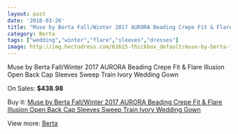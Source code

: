 ```yaml
---
layout: post
date: '2018-03-26'
title: "Muse by Berta Fall/Winter 2017 AURORA Beading Crepe Fit & Flare Illusion Open Back Cap Sleeves Sweep Train Ivory Wedding Gown"
category: Berta
tags: ["wedding","winter","flare","sleeves","dresses"]
image: http://img.hectodress.com/61615-thickbox_default/muse-by-berta-fall-winter-2017-aurora-beading-crepe-fit-flare-illusion-open-back-cap-sleeves-sweep-train-ivory-wedding-gown.jpg
---
```

Muse by Berta Fall/Winter 2017 AURORA Beading Crepe Fit & Flare Illusion Open Back Cap Sleeves Sweep Train Ivory Wedding Gown

On Sales: **$438.98**
<a href="https://www.hectodress.com/berta/19878-muse-by-berta-fall-winter-2017-aurora-beading-crepe-fit-flare-illusion-open-back-cap-sleeves-sweep-train-ivory-wedding-gown.html"><amp-img layout="responsive" width="600" height="600" src="//img.hectodress.com/61615-thickbox_default/muse-by-berta-fall-winter-2017-aurora-beading-crepe-fit-flare-illusion-open-back-cap-sleeves-sweep-train-ivory-wedding-gown.jpg" alt="Muse by Berta Fall/Winter 2017 AURORA Beading Crepe Fit & Flare Illusion Open Back Cap Sleeves Sweep Train Ivory Wedding Gown 0" /></a>
<a href="https://www.hectodress.com/berta/19878-muse-by-berta-fall-winter-2017-aurora-beading-crepe-fit-flare-illusion-open-back-cap-sleeves-sweep-train-ivory-wedding-gown.html"><amp-img layout="responsive" width="600" height="600" src="//img.hectodress.com/61620-thickbox_default/muse-by-berta-fall-winter-2017-aurora-beading-crepe-fit-flare-illusion-open-back-cap-sleeves-sweep-train-ivory-wedding-gown.jpg" alt="Muse by Berta Fall/Winter 2017 AURORA Beading Crepe Fit & Flare Illusion Open Back Cap Sleeves Sweep Train Ivory Wedding Gown 1" /></a>
<a href="https://www.hectodress.com/berta/19878-muse-by-berta-fall-winter-2017-aurora-beading-crepe-fit-flare-illusion-open-back-cap-sleeves-sweep-train-ivory-wedding-gown.html"><amp-img layout="responsive" width="600" height="600" src="//img.hectodress.com/61619-thickbox_default/muse-by-berta-fall-winter-2017-aurora-beading-crepe-fit-flare-illusion-open-back-cap-sleeves-sweep-train-ivory-wedding-gown.jpg" alt="Muse by Berta Fall/Winter 2017 AURORA Beading Crepe Fit & Flare Illusion Open Back Cap Sleeves Sweep Train Ivory Wedding Gown 2" /></a>
<a href="https://www.hectodress.com/berta/19878-muse-by-berta-fall-winter-2017-aurora-beading-crepe-fit-flare-illusion-open-back-cap-sleeves-sweep-train-ivory-wedding-gown.html"><amp-img layout="responsive" width="600" height="600" src="//img.hectodress.com/61618-thickbox_default/muse-by-berta-fall-winter-2017-aurora-beading-crepe-fit-flare-illusion-open-back-cap-sleeves-sweep-train-ivory-wedding-gown.jpg" alt="Muse by Berta Fall/Winter 2017 AURORA Beading Crepe Fit & Flare Illusion Open Back Cap Sleeves Sweep Train Ivory Wedding Gown 3" /></a>
<a href="https://www.hectodress.com/berta/19878-muse-by-berta-fall-winter-2017-aurora-beading-crepe-fit-flare-illusion-open-back-cap-sleeves-sweep-train-ivory-wedding-gown.html"><amp-img layout="responsive" width="600" height="600" src="//img.hectodress.com/61617-thickbox_default/muse-by-berta-fall-winter-2017-aurora-beading-crepe-fit-flare-illusion-open-back-cap-sleeves-sweep-train-ivory-wedding-gown.jpg" alt="Muse by Berta Fall/Winter 2017 AURORA Beading Crepe Fit & Flare Illusion Open Back Cap Sleeves Sweep Train Ivory Wedding Gown 4" /></a>
<a href="https://www.hectodress.com/berta/19878-muse-by-berta-fall-winter-2017-aurora-beading-crepe-fit-flare-illusion-open-back-cap-sleeves-sweep-train-ivory-wedding-gown.html"><amp-img layout="responsive" width="600" height="600" src="//img.hectodress.com/61616-thickbox_default/muse-by-berta-fall-winter-2017-aurora-beading-crepe-fit-flare-illusion-open-back-cap-sleeves-sweep-train-ivory-wedding-gown.jpg" alt="Muse by Berta Fall/Winter 2017 AURORA Beading Crepe Fit & Flare Illusion Open Back Cap Sleeves Sweep Train Ivory Wedding Gown 5" /></a>

Buy it: [Muse by Berta Fall/Winter 2017 AURORA Beading Crepe Fit & Flare Illusion Open Back Cap Sleeves Sweep Train Ivory Wedding Gown](https://www.hectodress.com/berta/19878-muse-by-berta-fall-winter-2017-aurora-beading-crepe-fit-flare-illusion-open-back-cap-sleeves-sweep-train-ivory-wedding-gown.html "Muse by Berta Fall/Winter 2017 AURORA Beading Crepe Fit & Flare Illusion Open Back Cap Sleeves Sweep Train Ivory Wedding Gown")

View more: [Berta](https://www.hectodress.com/318-berta "Berta")